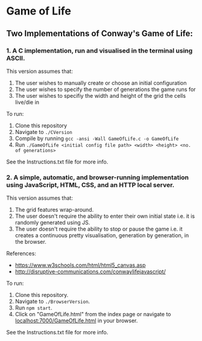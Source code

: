 # Game of Life

## Two Implementations of Conway's Game of Life:

### 1. A C implementation, run and visualised in the terminal using ASCII.

This version assumes that:
1. The user wishes to manually create or choose an initial configuration
2. The user wishes to specify the number of generations the game runs for
3. The user wishes to specifiy the width and height of the grid the cells live/die in

To run:
1. Clone this repository
2. Navigate to `./CVersion`
3. Compile by running `gcc -ansi -Wall GameOfLife.c -o GameOfLife`
4. Run `./GameOfLife <initial config file path> <width> <height> <no. of generations>`

See the Instructions.txt file for more info.

### 2. A simple, automatic, and browser-running implementation using JavaScript, HTML, CSS, and an HTTP local server.

This version assumes that:
1. The grid features wrap-around.
2. The user doesn't require the ability to enter their own initial state i.e. it is randomly generated using JS.
3. The user doesn't require the ability to stop or pause the game i.e. it creates a continuous pretty visualisation, generation by generation, in the browser.

References:
- <a href="https://www.w3schools.com/html/html5_canvas.asp>">https://www.w3schools.com/html/html5_canvas.asp</a>
- <a href="http://disruptive-communications.com/conwaylifejavascript/">http://disruptive-communications.com/conwaylifejavascript/</a>

To run:
1. Clone this repository.
2. Navigate to `./BrowserVersion`.
3. Run `npm start`.
4. Click on "GameOfLife.html" from the index page or navigate to <a href="http://localhost:7000/GameOfLife.html">localhost:7000/GameOfLife.html</a> in your browser.

See the Instructions.txt file for more info.

